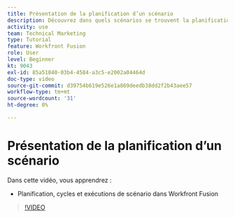 ```yaml
---
title: Présentation de la planification d’un scénario
description: Découvrez dans quels scénarios se trouvent la planification, les cycles et les exécutions. [!DNL Adobe Workfront Fusion].
activity: use
team: Technical Marketing
type: Tutorial
feature: Workfront Fusion
role: User
level: Beginner
kt: 9043
exl-id: 85a51840-03b4-4584-a3c5-e2002a04464d
doc-type: video
source-git-commit: d39754b619e526e1a869deedb38dd2f2b43aee57
workflow-type: tm+mt
source-wordcount: '31'
ht-degree: 0%

---
```


# Présentation de la planification d’un scénario

Dans cette vidéo, vous apprendrez :

* Planification, cycles et exécutions de scénario dans Workfront Fusion

>[!VIDEO](https://video.tv.adobe.com/v/335284/?quality=12)
